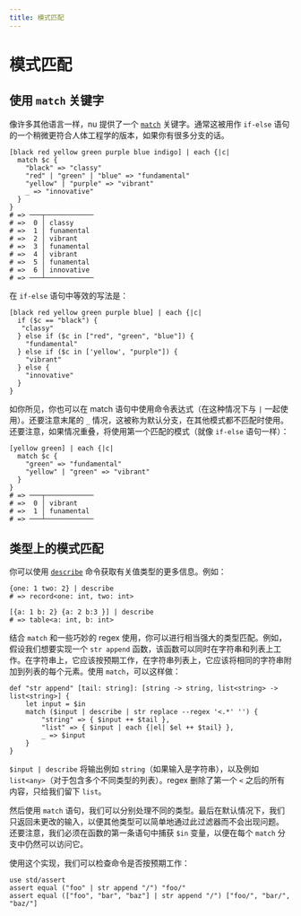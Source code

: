 ```yaml
---
title: 模式匹配
---
```


# 模式匹配

## 使用 `match` 关键字

像许多其他语言一样，nu 提供了一个 [`match`](https://www.nushell.sh/commands/docs/match.html#frontmatter-title-for-core) 关键字。通常这被用作 `if-else` 语句的一个稍微更符合人体工程学的版本，如果你有很多分支的话。

```nu
[black red yellow green purple blue indigo] | each {|c|
  match $c {
    "black" => "classy"
    "red" | "green" | "blue" => "fundamental"
    "yellow" | "purple" => "vibrant"
    _ => "innovative"
  }
}
# => ───┬────────────
# =>  0 │ classy
# =>  1 │ funamental
# =>  2 │ vibrant
# =>  3 │ funamental
# =>  4 │ vibrant
# =>  5 │ funamental
# =>  6 │ innovative
# => ───┴────────────
```

在 `if-else` 语句中等效的写法是：

```nu
[black red yellow green purple blue] | each {|c|
  if ($c == "black") {
   "classy"
  } else if ($c in ["red", "green", "blue"]) {
    "fundamental"
  } else if ($c in ['yellow', "purple"]) {
    "vibrant"
  } else {
    "innovative"
  }
}
```

如你所见，你也可以在 match 语句中使用命令表达式（在这种情况下与 `|` 一起使用）。还要注意末尾的 `_` 情况，这被称为默认分支，在其他模式都不匹配时使用。还要注意，如果情况重叠，将使用第一个匹配的模式（就像 `if-else` 语句一样）：

```nu
[yellow green] | each {|c|
  match $c {
    "green" => "fundamental"
    "yellow" | "green" => "vibrant"
  }
}
# => ───┬────────────
# =>  0 │ vibrant
# =>  1 │ funamental
# => ───┴────────────
```

## 类型上的模式匹配

你可以使用 [`describe`](https://www.nushell.sh/commands/docs/describe.html) 命令获取有关值类型的更多信息。例如：

```nu
{one: 1 two: 2} | describe
# => record<one: int, two: int>
```

```nu
[{a: 1 b: 2} {a: 2 b:3 }] | describe
# => table<a: int, b: int>
```

结合 `match` 和一些巧妙的 regex 使用，你可以进行相当强大的类型匹配。例如，假设我们想要实现一个 `str append` 函数，该函数可以同时在字符串和列表上工作。在字符串上，它应该按预期工作，在字符串列表上，它应该将相同的字符串附加到列表的每个元素。使用 `match`，可以这样做：

```nu
def "str append" [tail: string]: [string -> string, list<string> -> list<string>] {
    let input = $in
    match ($input | describe | str replace --regex '<.*' '') {
        "string" => { $input ++ $tail },
        "list" => { $input | each {|el| $el ++ $tail} },
        _ => $input
    }
}
```

`$input | describe` 将输出例如 `string`（如果输入是字符串），以及例如 `list<any>`（对于包含多个不同类型的列表）。regex 删除了第一个 `<` 之后的所有内容，只给我们留下 `list`。

然后使用 `match` 语句，我们可以分别处理不同的类型。最后在默认情况下，我们只返回未更改的输入，以便其他类型可以简单地通过此过滤器而不会出现问题。
还要注意，我们必须在函数的第一条语句中捕获 `$in` 变量，以便在每个 `match` 分支中仍然可以访问它。

使用这个实现，我们可以检查命令是否按预期工作：

```nu
use std/assert
assert equal ("foo" | str append "/") "foo/"
assert equal (["foo", "bar", "baz"] | str append "/") ["foo/", "bar/", "baz/"]
```
